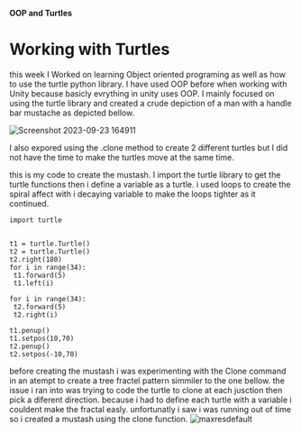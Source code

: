 **OOP and Turtles**


# Working with Turtles # 

this week I Worked on learning Object oriented programing as well as how to use the turtle python library. I have used OOP before when working with Unity because basicly evrything in unity uses OOP. I mainly focused on using the turtle library and created a crude depiction of a man with a handle bar mustache as depicted bellow.

![Screenshot 2023-09-23 164911](https://github.com/FantasticMrCat42/2023-2024/assets/129550102/e314f6f5-7190-4db1-9c63-1d619225c312)

I also expored using the .clone method to create 2 different turtles but I did not have the time to make the turtles move at the same time.

this is my code to create the mustash. I import the turtle library to get the turtle functions then i define a variable as a turtle. i used loops to create the spiral affect with i decaying variable to make the loops tighter as it continued. 


 ```
import turtle


t1 = turtle.Turtle()
t2 = turtle.Turtle()
t2.right(180)
for i in range(34):
  t1.forward(5)
  t1.left(i)

for i in range(34):
  t2.forward(5)
  t2.right(i)

t1.penup()
t1.setpos(10,70)
t2.penup()
t2.setpos(-10,70)
 ```

before creating the mustash i was experimenting with the Clone command in an atempt to create a tree fractel pattern simmiler to the one bellow. the issue i ran into was trying to code the turtle to clone at each jusction then pick a diferent direction. because i had to define each turtle with a variable i couldent make the fractal easly. unfortunatly i saw i was running out of time so i created a mustash using the clone function.
![maxresdefault](https://github.com/FantasticMrCat42/2023-2024/assets/129550102/389ee55c-a60f-42eb-a76b-c6b6117fe3c3)


